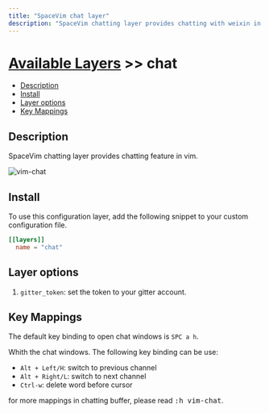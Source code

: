 ```yaml
---
title: "SpaceVim chat layer"
description: "SpaceVim chatting layer provides chatting with weixin in vim."
---
```


# [Available Layers](../) >> chat


<!-- vim-markdown-toc GFM -->

- [Description](#description)
- [Install](#install)
- [Layer options](#layer-options)
- [Key Mappings](#key-mappings)

<!-- vim-markdown-toc -->

## Description

SpaceVim chatting layer provides chatting feature in vim.

![vim-chat](https://user-images.githubusercontent.com/13142418/166000148-4cdbe294-7d61-40e1-b503-63c70ddaf592.png)

## Install

To use this configuration layer, add the following snippet to your custom configuration file.

```toml
[[layers]]
  name = "chat"
```

## Layer options

1. `gitter_token`: set the token to your gitter account.

## Key Mappings

The default key binding to open chat windows is `SPC a h`.

Whith the chat windows. The following key binding can be use:

- `Alt + Left/H`: switch to previous channel
- `Alt + Right/L`: switch to next channel
- `Ctrl-w`: delete word before cursor

for more mappings in chatting buffer, please read <kbd>:h vim-chat</kbd>.
